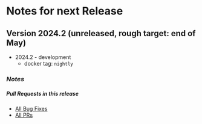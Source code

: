 # Notes for next Release

## Version 2024.2 (unreleased, rough target: end of May)
- 2024.2 - development
  - docker tag: `nightly`

### _Notes_

##### _Pull Requests in this release_
- [All Bug Fixes](https://github.com/caltech-ipac/firefly/pulls?q=is%3apr+milestone%3a2024.2+label%3abug)
- [All PRs](https://github.com/caltech-ipac/firefly/pulls?q=is%3apr++milestone%3a2024.2+)
